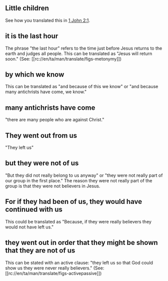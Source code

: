 ## Little children ##

See how you translated this in [1 John 2:1](./01.md).

## it is the last hour ##

The phrase "the last hour" refers to the time just before Jesus returns to the earth and judges all people. This can be translated as "Jesus will return soon." (See: [[rc://en/ta/man/translate/figs-metonymy]])

## by which we know ##

This can be translated as "and because of this we know" or "and because many antichrists have come, we know."

## many antichrists have come ##

"there are many people who are against Christ."

## They went out from us ##

"They left us"

## but they were not of us ##

"But they did not really belong to us anyway" or "they were not really part of our group in the first place." The reason they were not really part of the group is that they were not believers in Jesus.

## For if they had been of us, they would have continued with us ##

This could be translated as "Because, if they were really believers they would not have left us."

## they went out in order that they might be shown that they are not of us ##

This can be stated with an active clause: "they left us so that God could show us they were never really believers." (See: [[rc://en/ta/man/translate/figs-activepassive]])